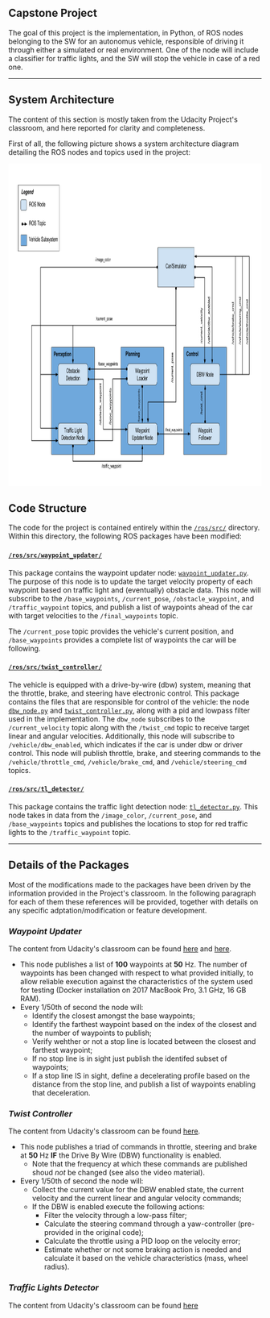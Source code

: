 ## Capstone Project
The goal of this project is the implementation, in Python, of ROS nodes belonging to the SW for an autonomus vehicle, responsible of driving it through either a simulated or real environment. One of the node will include a classifier for traffic lights, and the SW will stop the vehicle in case of a red one. 

---
## System Architecture
The content of this section is mostly taken from the Udacity Project's classroom, and here reported for clarity and completeness.

First of all, the following picture shows a system architecture diagram detailing the ROS nodes and topics used in the project:


<p align="center">
  <img width="1200" height="640" src="./imgs/SystemArch.png">
</p>

## Code Structure
The code for the project is contained entirely within the [`/ros/src/`](./ros/src) directory. Within this directory, the following ROS packages have been modified:

#### [`/ros/src/waypoint_updater/`](./ros/src/waypoint_updater)
This package contains the waypoint updater node: [`waypoint_updater.py`](./ros/src/waypoint_updater/waypoint_updater.py). The purpose of this node is to update the target velocity property of each waypoint based on traffic light and (eventually) obstacle data. This node will subscribe to the `/base_waypoints`, `/current_pose`, `/obstacle_waypoint`, and `/traffic_waypoint` topics, and publish a list of waypoints ahead of the car with target velocities to the `/final_waypoints` topic.

The `/current_pose` topic provides the vehicle's current position, and `/base_waypoints` provides a complete list of waypoints the car will be following.

#### [`/ros/src/twist_controller/`](./ros/src/twist_controller)
The vehicle is equipped with a drive-by-wire (dbw) system, meaning that the throttle, brake, and steering have electronic control. This package contains the files that are responsible for control of the vehicle: the node [`dbw_node.py`](./ros/src/twist_controller/dbw_node.py) and [`twist_controller.py`](./ros/src/twist_controller/twist_controller.py), along with a pid and lowpass filter used in the implementation. The `dbw_node` subscribes to the `/current_velocity` topic along with the `/twist_cmd` topic to receive target linear and angular velocities. Additionally, this node will subscribe to `/vehicle/dbw_enabled`, which indicates if the car is under dbw or driver control. This node will publish throttle, brake, and steering commands to the `/vehicle/throttle_cmd`, `/vehicle/brake_cmd`, and `/vehicle/steering_cmd` topics.

#### [`/ros/src/tl_detector/`](./ros/src/tl_detector)
This package contains the traffic light detection node: [`tl_detector.py`](./ros/src/tl_detector/tl_detector.py). This node takes in data from the `/image_color`, `/current_pose`, and `/base_waypoints` topics and publishes the locations to stop for red traffic lights to the `/traffic_waypoint` topic.

---
## Details of the Packages

Most of the modifications made to the packages have been driven by the information provided in the Project's classroom. In the following paragraph for each of them these references will be provided, together with details on any specific adptation/modification or feature development.

### _Waypoint Updater_
The content from Udacity's classroom can be found [here](https://www.youtube.com/watch?time_continue=1&v=6GIFyUzhaQo&feature=emb_logo) and [here](https://www.youtube.com/watch?v=2tDrj8KjIL4&feature=emb_logo).

* This node publishes a list of **100** waypoints at **50** Hz. The number of waypoints has been changed with respect to what provided initially, to allow reliable execution against the characteristics of the system used for testing (Docker installation on 2017 MacBook Pro, 3.1 GHz, 16 GB RAM).
* Every 1/50th of second the node will:
  * Identify the closest amongst the base waypoints;
  * Identify the farthest waypoint based on the index of the closest and the number of waypoints to publish;
  * Verify wehther or not a stop line is located between the closest and farthest waypoint;
  * If no stop line is in sight just publish the identifed subset of waypoints;
  * If a stop line IS in sight, define a decelerating profile based on the distance from the stop line, and publish a list of waypoints enabling that deceleration.

### _Twist Controller_
The content from Udacity's classroom can be found [here](https://www.youtube.com/watch?v=kdfXo6atphY&feature=emb_logo).

* This node publishes a triad of commands in throttle, steering and brake at **50** Hz **IF** the Drive By Wire (DBW) functionality is enabled. 
  * Note that the frequency at which these commands are published shoud _not_ be changed (see also the video material).
* Every 1/50th of second the node will:
  * Collect the current value for the DBW enabled state, the current velocity and the current linear and angular velocity commands;
  * If the DBW is enabled execute the following actions:
    * Filter the velocity through a low-pass filter;
    * Calculate the steering command through a yaw-controller (pre-provided in the original code);
    * Calculate the throttle using a PID loop on the velocity error;
    * Estimate whether or not some braking action is needed and calculate it based on the vehicle characteristics (mass, wheel radius).

### _Traffic Lights Detector_
The content from Udacity's classroom can be found [here](https://www.youtube.com/watch?v=oTfArPhstQU&feature=emb_logo)
